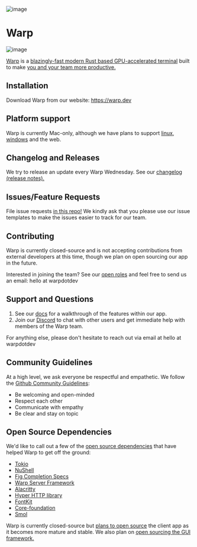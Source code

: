 ![image](https://user-images.githubusercontent.com/4110292/124975454-0bf09180-dffc-11eb-88ad-10c5b63714b2.png)

# Warp

![image](https://user-images.githubusercontent.com/4110292/124995036-bbd1f900-e014-11eb-804e-e1f0be9557d6.png)

[Warp](https://www.warp.dev) is a [blazingly-fast modern Rust based GPU-accelerated terminal](https://blog.warp.dev/how-warp-works/) built to make [you and your team more productive.](https://blog.warp.dev/how-we-design-warp-our-product-philosophy/)

## Installation
Download Warp from our website: https://warp.dev

## Platform support
Warp is currently Mac-only, although we have plans to support [linux](https://github.com/warpdotdev/Warp/issues/120), [windows](https://github.com/warpdotdev/Warp/issues/204) and the web.

## Changelog and Releases
We try to release an update every Warp Wednesday. See our [changelog (release notes).](https://docs.warp.dev/help/changelog)

## Issues/Feature Requests
File issue requests [in this repo!](https://github.com/warpdotdev/warp/issues/new/choose)
We kindly ask that you please use our issue templates to make the issues easier to track for our team.

## Contributing

Warp is currently closed-source and is not accepting contributions from external developers at this time, though we plan on open sourcing our app in the future.

Interested in joining the team? See our [open roles](https://www.warp.dev/hiring) and feel free to send us an email: hello at warpdotdev

## Support and Questions

1. See our [docs](https://docs.warp.dev/help/known-issues) for a walkthrough of the features within our app.
2. Join our [Discord](https://discord.gg/warpdotdev) to chat with other users and get immediate help with members of the Warp team.

For anything else, please don't hesitate to reach out via email at hello at warpdotdev

## Community Guidelines

At a high level, we ask everyone be respectful and empathetic. We follow the [Github Community Guidelines](https://docs.github.com/en/github/site-policy/github-community-guidelines):
* Be welcoming and open-minded
* Respect each other
* Communicate with empathy
* Be clear and stay on topic

## Open Source Dependencies

We'd like to call out a few of the [open source dependencies](https://docs.warp.dev/help/licenses) that have helped Warp to get off the ground:

* [Tokio](https://github.com/tokio-rs/tokio)
* [NuShell](https://github.com/nushell/nushell)
* [Fig Completion Specs](https://github.com/withfig/autocomplete)
* [Warp Server Framework](https://github.com/seanmonstar/warp)
* [Alacritty](https://github.com/alacritty/alacritty)
* [Hyper HTTP library](https://github.com/hyperium/hyper)
* [FontKit](https://github.com/servo/font-kit)
* [Core-foundation](https://github.com/servo/core-foundation-rs)
* [Smol](https://github.com/smol-rs/smol)

Warp is currently closed-source but [plans to open source](https://github.com/warpdotdev/Warp/discussions/400) the client app as it becomes more mature and stable. We also plan on [open sourcing the GUI framework.](https://github.com/warpdotdev/Warp/discussions/430)
